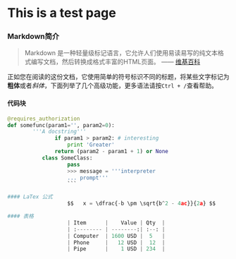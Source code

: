 # This is a test page #

### Markdown简介

> Markdown 是一种轻量级标记语言，它允许人们使用易读易写的纯文本格式编写文档，然后转换成格式丰富的HTML页面。    —— [维基百科](https://zh.wikipedia.org/wiki/Markdown)

正如您在阅读的这份文档，它使用简单的符号标识不同的标题，将某些文字标记为**粗体**或者*斜体*，下面列举了几个高级功能，更多语法请按`Ctrl + /`查看帮助。 

#### 代码块
``` python
@requires_authorization
def somefunc(param1='', param2=0):
        '''A docstring'''
               if param1 > param2: # interesting
                   print 'Greater'
               return (param2 - param1 + 1) or None
           class SomeClass:
                   pass
                   >>> message = '''interpreter
                   ... prompt'''
                   ```

#### LaTex 公式
                   $$   x = \dfrac{-b \pm \sqrt{b^2 - 4ac}}{2a} $$

#### 表格
                   | Item      |    Value | Qty  |
                   | :-------- | --------:| :--: |
                   | Computer  | 1600 USD |  5   |
                   | Phone     |   12 USD |  12  |
                   | Pipe      |    1 USD | 234  |
